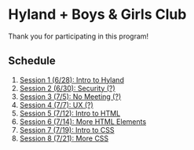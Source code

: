 # Hyland + Boys & Girls Club
Thank you for participating in this program!

## Schedule
1. [Session 1 (6/28): Intro to Hyland]()
1. [Session 2 (6/30): Security (?)]()
1. [Session 3 (7/5): No Meeting (?)]()
1. [Session 4 (7/7): UX (?)]()
1. [Session 5 (7/12): Intro to HTML](Session5HtmlIntro/StudentDesc.md)
1. [Session 6 (7/14): More HTML Elements](Session6HtmlContinued/StudentDesc.md)
1. [Session 7 (7/19): Intro to CSS](Session7CssIntro/StudentDesc.md)
1. [Session 8 (7/21): More CSS](Session8CssSelectors/StudentDesc.md)